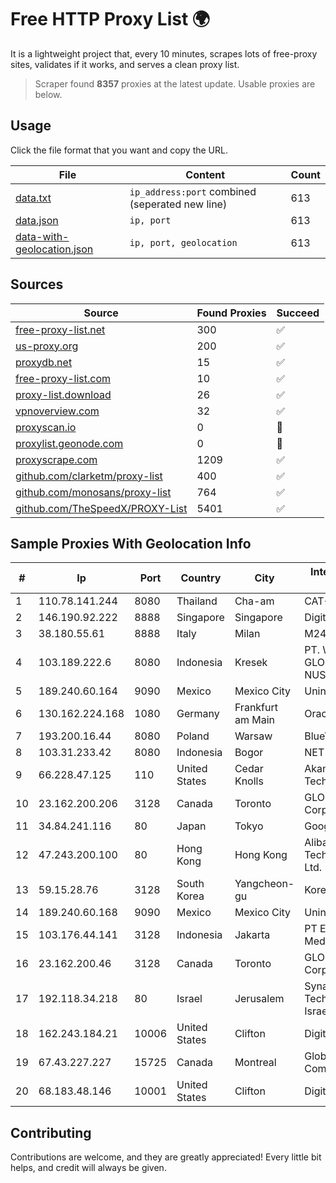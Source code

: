 
# Free HTTP Proxy List 🌍

It is a lightweight project that, every 10 minutes, scrapes lots of free-proxy sites, validates if it works, and serves a clean proxy list.


> Scraper found **8357** proxies at the latest update. Usable proxies are below.

## Usage

Click the file format that you want and copy the URL.


|File|Content|Count|
|----|-------|-----|
|[data.txt](https://raw.githubusercontent.com/themiralay/Proxy-List-World/master/data.txt)|`ip_address:port` combined (seperated new line)|613|
|[data.json](https://raw.githubusercontent.com/themiralay/Proxy-List-World/master/data.json)|`ip, port`|613|
|[data-with-geolocation.json](https://raw.githubusercontent.com/themiralay/Proxy-List-World/master/data-with-geolocation.json)|`ip, port, geolocation`|613|

## Sources

|Source|Found Proxies|Succeed|
|------|-------------|-------|
|[free-proxy-list.net](https://free-proxy-list.net)|300|✅|
|[us-proxy.org](https://www.us-proxy.org)|200|✅|
|[proxydb.net](http://proxydb.net)|15|✅|
|[free-proxy-list.com](https://free-proxy-list.com/?page=&port=&type%5B%5D=http&type%5B%5D=https&up_time=0&search=Search)|10|✅|
|[proxy-list.download](https://www.proxy-list.download/HTTP)|26|✅|
|[vpnoverview.com](https://vpnoverview.com/privacy/anonymous-browsing/free-proxy-servers)|32|✅|
|[proxyscan.io](https://www.proxyscan.io)|0|🚫|
|[proxylist.geonode.com](https://proxylist.geonode.com/api/proxy-list?limit=300&page=1&sort_by=lastChecked&sort_type=desc&protocols=http,https)|0|🚫|
|[proxyscrape.com](https://api.proxyscrape.com/v2/?request=displayproxies&protocol=http&timeout=10000&country=all&ssl=all&anonymity=all)|1209|✅|
|[github.com/clarketm/proxy-list](https://raw.githubusercontent.com/clarketm/proxy-list/master/proxy-list-raw.txt)|400|✅|
|[github.com/monosans/proxy-list](https://raw.githubusercontent.com/monosans/proxy-list/main/proxies/http.txt)|764|✅|
|[github.com/TheSpeedX/PROXY-List](https://raw.githubusercontent.com/TheSpeedX/PROXY-List/master/http.txt)|5401|✅|


## Sample Proxies With Geolocation Info

|#|Ip|Port|Country|City|Internet Service Provider|
|-|--|----|-------|----|-------------------------|
|1|110.78.141.244|8080|Thailand|Cha-am|CAT-BB|
|2|146.190.92.222|8888|Singapore|Singapore|DigitalOcean, LLC|
|3|38.180.55.61|8888|Italy|Milan|M247 Europe SRL|
|4|103.189.222.6|8080|Indonesia|Kresek|PT. WIKAPLUS GLOBAL NUSANTARA|
|5|189.240.60.164|9090|Mexico|Mexico City|Uninet S.A. de C.V.|
|6|130.162.224.168|1080|Germany|Frankfurt am Main|Oracle Corporation|
|7|193.200.16.44|8080|Poland|Warsaw|BlueVPS OU|
|8|103.31.233.42|8080|Indonesia|Bogor|NET|
|9|66.228.47.125|110|United States|Cedar Knolls|Akamai Technologies, Inc.|
|10|23.162.200.206|3128|Canada|Toronto|GLOBALTELEHOST Corp.|
|11|34.84.241.116|80|Japan|Tokyo|Google LLC|
|12|47.243.200.100|80|Hong Kong|Hong Kong|Alibaba (US) Technology Co., Ltd.|
|13|59.15.28.76|3128|South Korea|Yangcheon-gu|Korea Telecom|
|14|189.240.60.168|9090|Mexico|Mexico City|Uninet S.A. de C.V.|
|15|103.176.44.141|3128|Indonesia|Jakarta|PT Era Digital Media|
|16|23.162.200.46|3128|Canada|Toronto|GLOBALTELEHOST Corp.|
|17|192.118.34.218|80|Israel|Jerusalem|Synamedia Technologies Israel Ltd|
|18|162.243.184.21|10006|United States|Clifton|DigitalOcean, LLC|
|19|67.43.227.227|15725|Canada|Montreal|GloboTech Communications|
|20|68.183.48.146|10001|United States|Clifton|DigitalOcean, LLC|



## Contributing

Contributions are welcome, and they are greatly appreciated! Every
little bit helps, and credit will always be given.

